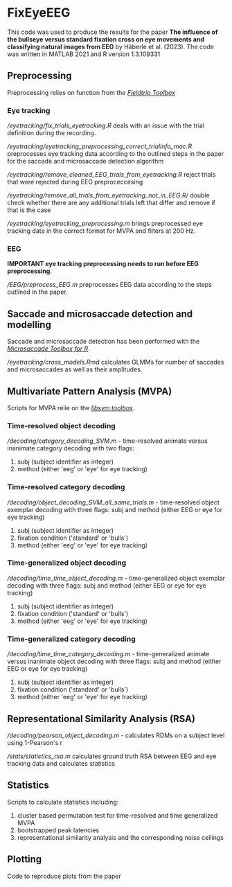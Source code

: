 # FixEyeEEG 

This code was used to produce the results for the paper **The influence of the bullseye versus standard fixation cross on eye movements and classifying natural images from EEG** by Häberle et al. (2023). The code was written in MATLAB 2021 and R version 1.3.109331

## Preprocessing
Preprocessing relies on function from the *[Fieldtrip Toolbox](https://www.fieldtriptoolbox.org/download/)*
### Eye tracking

*/eyetracking/fix_trials_eyetracking.R* deals with an issue with the trial definition during the recording. 

*/eyetracking/eyetracking_preprocessing_correct_trialinfo_mac.R* preprocesses eye tracking data according to the outlined steps in the paper for the saccade and microsaccade detection algorithm   

*/eyetracking/remove_cleaned_EEG_trials_from_eyetracking.R* reject trials that were rejected during EEG preproceccesing   

*/eyetracking/remove_all_trials_from_eyetracking_not_in_EEG.R/* double check whether there are any additional trials left that differ and remove if that is the case   

*/eyetracking/eyetracking_preprocessing.m* brings preprocessed eye tracking data in the correct format for MVPA and filters at 200 Hz.

### EEG

**IMPORTANT eye tracking preprocessing needs to run before EEG preprocessing**. 

*/EEG/preprocess_EEG.m* preprocesses EEG data according to the steps outlined in the paper. 




## Saccade and microsaccade detection and modelling 

Saccade and microsaccade detection has been performed with the *[Microsaccade Toolbox for R](http://read.psych.uni-potsdam.de/index.php?option=com_content&view=article&id=140:engbert-et-al-2015-microsaccade-toolbox-for-r&catid=26:publications&Itemid=34)*.

*/eyetracking/cross_models.Rmd* calculates GLMMs for number of saccades and microsaccades as well as their amplitudes. 


## Multivariate Pattern Analysis (MVPA)
Scripts for MVPA relie on the *[libsvm toolbox](https://www.csie.ntu.edu.tw/~cjlin/libsvm/)*. 

### Time-resolved object decoding 
*/decoding/category_decoding_SVM.m* - time-resolved animate versus inanimate category decoding with two flags:
1. subj (subject identifier as integer) 
3. method (either 'eeg' or 'eye' for eye tracking)
### Time-resolved category decoding
*/decoding/object_decoding_SVM_all_same_trials.m* - time-resolved object exemplar decoding with three flags:
subj and method (either EEG or eye for eye tracking)
1. subj (subject identifier as integer) 
2. fixation condition ('standard' or 'bulls')
3. method (either 'eeg' or 'eye' for eye tracking)
### Time-generalized object decoding 
*/decoding/time_time_object_decoding.m* - time-generalized object exemplar decoding with three flags:
subj and method (either EEG or eye for eye tracking)
1. subj (subject identifier as integer) 
2. fixation condition ('standard' or 'bulls')
3. method (either 'eeg' or 'eye' for eye tracking)

### Time-generalized category decoding
*/decoding/time_time_category_decoding.m* - time-generalized animate versus inanimate object decoding with three flags:
subj and method (either EEG or eye for eye tracking)
1. subj (subject identifier as integer) 
2. fixation condition ('standard' or 'bulls')
3. method (either 'eeg' or 'eye' for eye tracking)

## Representational Similarity Analysis (RSA)
*/decoding/pearson_object_decoding.m* - calculates RDMs on a subject level using 1-Pearson's r 

*/stats/statistics_rsa.m* calculates ground truth RSA between EEG and eye tracking data and calculates statistics

## Statistics 
Scripts to calculate statistics including:
1. cluster based permutation test for time-resolved and time generalized MVPA 
2. bootstrapped peak latencies 
3. representational similarity analysis and the corresponding noise ceilings

## Plotting
Code to reproduce plots from the paper 
